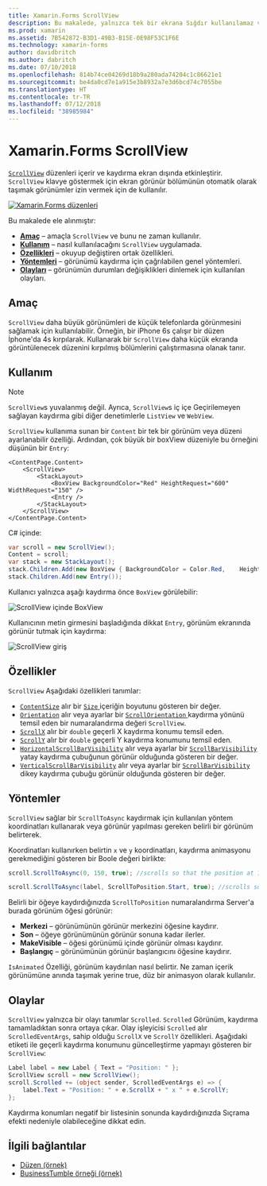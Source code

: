 ```yaml
---
title: Xamarin.Forms ScrollView
description: Bu makalede, yalnızca tek bir ekrana Sığdır kullanılamaz ve içerik klavye yer olan düzenleri sunmak için Xamarin.Forms ScrollView sınıfı kullanmayı açıklar.
ms.prod: xamarin
ms.assetid: 7B542872-B3D1-49B3-B15E-0E98F53C1F6E
ms.technology: xamarin-forms
author: davidbritch
ms.author: dabritch
ms.date: 07/10/2018
ms.openlocfilehash: 814b74ce04269d18b9a280ada74204c1c86621e1
ms.sourcegitcommit: be4da0cd7e1a915e3b8932a7e3d6bcd74c7055be
ms.translationtype: HT
ms.contentlocale: tr-TR
ms.lasthandoff: 07/12/2018
ms.locfileid: "38985984"
---
```

# <a name="xamarinforms-scrollview"></a>Xamarin.Forms ScrollView

[`ScrollView`](https://developer.xamarin.com/api/type/Xamarin.Forms.ScrollView/) düzenleri içerir ve kaydırma ekran dışında etkinleştirir. `ScrollView` klavye göstermek için ekran görünür bölümünün otomatik olarak taşımak görünümler izin vermek için de kullanılır.

[![](scroll-view-images/layouts-sml.png "Xamarin.Forms düzenleri")](scroll-view-images/layouts.png#lightbox "Xamarin.Forms düzenleri")

Bu makalede ele alınmıştır:

- **[Amaç](#Purpose)**  &ndash; amaçla `ScrollView` ve bunu ne zaman kullanılır.
- **[Kullanım](#Usage)**  &ndash; nasıl kullanılacağını `ScrollView` uygulamada.
- **[Özellikleri](#Properties)**  &ndash; okuyup değiştiren ortak özellikleri.
- **[Yöntemleri](#Methods)**  &ndash; görünümü kaydırma için çağrılabilen genel yöntemleri.
- **[Olayları](#Events)**  &ndash; görünümün durumları değişiklikleri dinlemek için kullanılan olayları.

## <a name="purpose"></a>Amaç

`ScrollView` daha büyük görünümleri de küçük telefonlarda görünmesini sağlamak için kullanılabilir. Örneğin, bir iPhone 6s çalışır bir düzen İphone'da 4s kırpılarak. Kullanarak bir `ScrollView` daha küçük ekranda görüntülenecek düzenini kırpılmış bölümlerini çalıştırmasına olanak tanır.

## <a name="usage"></a>Kullanım

> [!NOTE]
> `ScrollView`s yuvalanmış değil. Ayrıca, `ScrollView`s iç içe Geçirilemeyen sağlayan kaydırma gibi diğer denetimlerle `ListView` ve `WebView`.

`ScrollView` kullanıma sunan bir `Content` bir tek bir görünüm veya düzeni ayarlanabilir özelliği. Ardından, çok büyük bir boxView düzeniyle bu örneğini düşünün bir `Entry`:

```xaml
<ContentPage.Content>
    <ScrollView>
        <StackLayout>
            <BoxView BackgroundColor="Red" HeightRequest="600" WidthRequest="150" />
            <Entry />
        </StackLayout>
    </ScrollView>
</ContentPage.Content>
```

C# içinde:

```csharp
var scroll = new ScrollView();
Content = scroll;
var stack = new StackLayout();
stack.Children.Add(new BoxView { BackgroundColor = Color.Red,    HeightRequest = 600, WidthRequest = 600 });
stack.Children.Add(new Entry());
```

Kullanıcı yalnızca aşağı kaydırma önce `BoxView` görülebilir:

![](scroll-view-images/scroll-start.png "ScrollView içinde BoxView")

Kullanıcının metin girmesini başladığında dikkat `Entry`, görünüm ekranında görünür tutmak için kaydırma:

![](scroll-view-images/scroll-end.png "ScrollView giriş")

## <a name="properties"></a>Özellikler

`ScrollView` Aşağıdaki özellikleri tanımlar:

- [`ContentSize`](xref:Xamarin.Forms.ScrollView.ContentSizeProperty) alır bir [ `Size` ](xref:Xamarin.Forms.Size) içeriğin boyutunu gösteren bir değer.
- [`Orientation`](xref:Xamarin.Forms.ScrollView.OrientationProperty) alır veya ayarlar bir [ `ScrollOrientation` ](xref:Xamarin.Forms.ScrollOrientation) kaydırma yönünü temsil eden bir numaralandırma değeri `ScrollView`.
- [`ScrollX`](xref:Xamarin.Forms.ScrollView.ScrollXProperty) alır bir `double` geçerli X kaydırma konumu temsil eden.
- [`ScrollY`](xref:Xamarin.Forms.ScrollView.ScrollYProperty) alır bir `double` geçerli Y kaydırma konumunu temsil eden.
- [`HorizontalScrollBarVisibility`](xref:Xamarin.Forms.ScrollView.HorizontalScrollBarVisibilityProperty) alır veya ayarlar bir [ `ScrollBarVisibility` ](xref:Xamarin.Forms.ScrollBarVisibility) yatay kaydırma çubuğunun görünür olduğunda gösteren bir değer.
- [`VerticalScrollBarVisibility`](xref:Xamarin.Forms.ScrollView.VerticalScrollBarVisibilityProperty) alır veya ayarlar bir [ `ScrollBarVisibility` ](xref:Xamarin.Forms.ScrollBarVisibility) dikey kaydırma çubuğu görünür olduğunda gösteren bir değer.

## <a name="methods"></a>Yöntemler

`ScrollView` sağlar bir `ScrollToAsync` kaydırmak için kullanılan yöntem koordinatları kullanarak veya görünür yapılması gereken belirli bir görünüm belirterek.

Koordinatları kullanırken belirtin `x` ve `y` koordinatları, kaydırma animasyonu gerekmediğini gösteren bir Boole değeri birlikte:

```csharp
scroll.ScrollToAsync(0, 150, true); //scrolls so that the position at 150px from the top is visible

scroll.ScrollToAsync(label, ScrollToPosition.Start, true); //scrolls so that the label is at the start of the list
```

Belirli bir öğeye kaydırdığınızda `ScrollToPosition` numaralandırma Server'a burada görünüm öğesi görünür:

- **Merkezi** &ndash; görünümünün görünür merkezini öğesine kaydırır.
- **Son** &ndash; öğeye görünümünün görünür sonuna kadar ilerler.
- **MakeVisible** &ndash; öğesi görünümü içinde görünür olması kaydırır.
- **Başlangıç** &ndash; görünümünün görünür başlangıcını öğesine kaydırır.

`IsAnimated` Özelliği, görünüm kaydırılan nasıl belirtir. Ne zaman içerik görünümüne anında taşımak yerine true, düz bir animasyon olarak kullanılır.

## <a name="events"></a>Olaylar

`ScrollView` yalnızca bir olayı tanımlar `Scrolled`. `Scrolled` Görünüm, kaydırma tamamladıktan sonra ortaya çıkar. Olay işleyicisi `Scrolled` alır `ScrolledEventArgs`, sahip olduğu `ScrollX` ve `ScrollY` özellikleri. Aşağıdaki etiketi ile geçerli kaydırma konumunu güncelleştirme yapmayı gösteren bir `ScrollView`:

```csharp
Label label = new Label { Text = "Position: " };
ScrollView scroll = new ScrollView();
scroll.Scrolled += (object sender, ScrolledEventArgs e) => {
    label.Text = "Position: " + e.ScrollX + " x " + e.ScrollY;
};
```

Kaydırma konumları negatif bir listesinin sonunda kaydırdığınızda Sıçrama efekti nedeniyle olabileceğine dikkat edin.


## <a name="related-links"></a>İlgili bağlantılar

- [Düzen (örnek)](https://developer.xamarin.com/samples/xamarin-forms/UserInterface/Layout/)
- [BusinessTumble örneği (örnek)](https://developer.xamarin.com/samples/xamarin-forms/UserInterface/BusinessTumble/)
